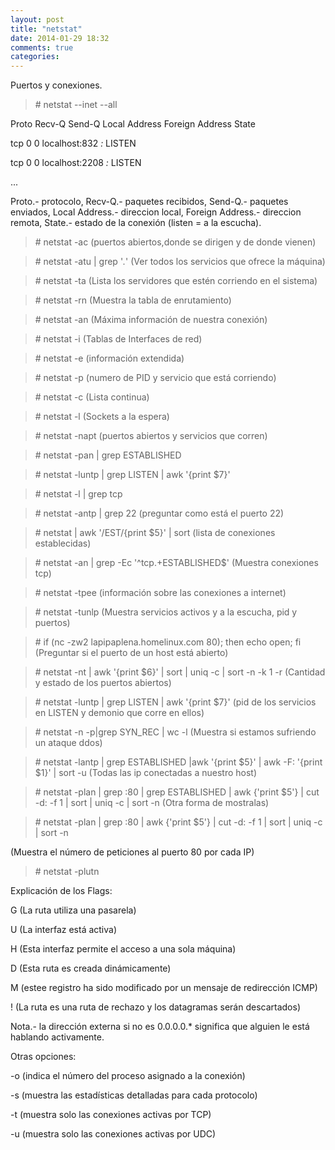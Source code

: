 ```yaml
---
layout: post
title: "netstat"
date: 2014-01-29 18:32
comments: true
categories: 
---
```

Puertos y conexiones.

>\# netstat --inet --all

Proto Recv-Q Send-Q Local Address           Foreign Address         State

tcp        0        0          localhost:832                 *:*                     LISTEN

tcp        0        0          localhost:2208               *:*                     LISTEN

...

Proto.- protocolo, Recv-Q.- paquetes recibidos, Send-Q.- paquetes enviados, Local Address.- direccion local, Foreign Address.- direccion remota, State.- estado de la conexión (listen = a la escucha). 

>\# netstat -ac   (puertos abiertos,donde se dirigen y de donde  vienen)

>\# netstat -atu | grep '*.*'   (Ver todos los servicios que ofrece la máquina)

>\# netstat -ta  (Lista los servidores que estén corriendo en el sistema)

>\# netstat -rn  (Muestra la tabla de enrutamiento)

>\# netstat  -an (Máxima información de nuestra conexión)

>\# netstat  -i (Tablas de Interfaces de red)

>\# netstat -e (información extendida)

>\# netstat -p (numero de PID y servicio que está corriendo)

>\# netstat -c (Lista continua)

>\# netstat -l (Sockets a la espera)

>\# netstat -napt (puertos abiertos y servicios que corren)

>\# netstat -pan | grep ESTABLISHED

>\# netstat -luntp | grep LISTEN | awk '{print $7}'

>\# netstat -l | grep tcp

>\# netstat -antp | grep 22  (preguntar como está el puerto 22)

>\# netstat | awk '/EST/{print $5}' | sort  (lista de conexiones establecidas) 

>\# netstat -an | grep -Ec '^tcp.+ESTABLISHED$'  (Muestra conexiones tcp) 

>\# netstat -tpee    (información sobre las conexiones a internet)

>\# netstat -tunlp  (Muestra servicios activos y a la escucha, pid y puertos) 

>\# if (nc -zw2 lapipaplena.homelinux.com 80); then echo open; fi (Preguntar si el puerto de un host está abierto)

>\# netstat -nt | awk '{print $6}' | sort | uniq -c | sort -n -k 1 -r (Cantidad y estado de los puertos abiertos)

>\# netstat -luntp | grep LISTEN | awk '{print $7}'  (pid de los servicios en LISTEN y demonio que corre en ellos)

>\# netstat -n -p|grep SYN_REC | wc -l  (Muestra si estamos sufriendo un ataque ddos)

>\# netstat -lantp | grep ESTABLISHED |awk '{print $5}' | awk -F: '{print $1}' | sort -u (Todas las ip conectadas a nuestro host)

>\# netstat -plan | grep :80 |  grep ESTABLISHED | awk {'print $5'} | cut -d: -f 1 | sort | uniq -c | sort -n (Otra forma de mostralas)

>\# netstat -plan | grep :80 | awk {'print $5'} | cut -d: -f 1 | sort | uniq -c | sort -n

(Muestra el número de peticiones al puerto 80 por cada IP)

>\# netstat -plutn

Explicación de los Flags:

G (La ruta utiliza una pasarela)

U (La interfaz está activa)

H (Esta interfaz permite el acceso a una sola máquina)

D (Esta ruta es creada dinámicamente)

M (estee registro ha sido modificado por un mensaje de redirección ICMP)

! (La ruta es una ruta de rechazo y los datagramas serán descartados)

Nota.- la dirección externa si no es 0.0.0.0.* significa que alguien le está hablando activamente.

Otras opciones:

-o (indica el número del proceso asignado a la conexión) 

-s (muestra las estadísticas detalladas para cada protocolo)

-t (muestra solo las conexiones activas por TCP)

-u (muestra solo las conexiones activas por UDC)

